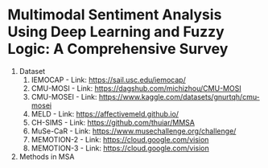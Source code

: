 # Multimodal Sentiment Analysis Using Deep Learning and Fuzzy Logic: A Comprehensive Survey
1. Dataset
   1.  IEMOCAP - Link: https://sail.usc.edu/iemocap/
   2. CMU-MOSI - Link:  https://dagshub.com/michizhou/CMU-MOSI
   3. CMU-MOSEI - Link: https://www.kaggle.com/datasets/gnurtqh/cmu-mosei
   4. MELD - Link: https://affectivemeld.github.io/
   5. CH-SIMS - Link: https://github.com/thuiar/MMSA
   6. MuSe-CaR - Link: https://www.musechallenge.org/challenge/
   7. MEMOTION-2 - Link: https://cloud.google.com/vision
   8. MEMOTION-3 - Link: https://cloud.google.com/vision
2. Methods in MSA
 

